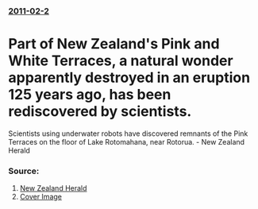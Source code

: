 ### [2011-02-2](/news/2011/02/2/index.md)

# Part of New Zealand's Pink and White Terraces, a natural wonder apparently destroyed in an eruption 125 years ago, has been rediscovered by scientists. 

Scientists using underwater robots have discovered remnants of the Pink Terraces on the floor of Lake Rotomahana, near Rotorua. - New Zealand Herald


### Source:

1. [New Zealand Herald](http://www.nzherald.co.nz/travel/news/article.cfm?c_id=7&objectid=10703655)
1. [Cover Image](http://media.nzherald.co.nz/webcontent/image/jpg/20116/terrace_1024x76826367.jpg)
